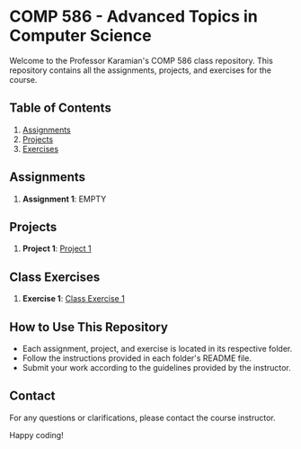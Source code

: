 # COMP 586 - Advanced Topics in Computer Science

Welcome to the Professor Karamian's COMP 586 class repository. This repository contains all the assignments, projects, and exercises for the course.

## Table of Contents

1. [Assignments](#assignments)
2. [Projects](#projects)
3. [Exercises](#exercises)

## Assignments

1. **Assignment 1**: EMPTY

## Projects

1. **Project 1**: [Project 1](Project%201/Program.cs)

## Class Exercises

1. **Exercise 1**: [Class Exercise 1](Class%20Exercise%201/Class%20Exercise%201/Program.cs)

## How to Use This Repository

- Each assignment, project, and exercise is located in its respective folder.
- Follow the instructions provided in each folder's README file.
- Submit your work according to the guidelines provided by the instructor.

## Contact

For any questions or clarifications, please contact the course instructor.

Happy coding!
